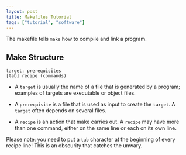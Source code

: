 ```yaml
---
layout: post
title: Makefiles Tutorial
tags: ["tutorial", "software"]
---
```


The makefile tells `make` how to compile and link a program.

## Make Structure

```
target: prerequisites
[tab] recipe (commands)
```

* A `target` is usually the name of a file that is generated by a program; examples of targets are executable or object files.

* A `prerequisite` is a file that is used as input to create the `target`. A `target` often depends on several files.

* A `recipe` is an action that make carries out. A `recipe` may have more than one command, either on the same line or each on its own line. 

Please note: you need to put a `tab` character at the beginning of every recipe line! This is an obscurity that catches the unwary. 

